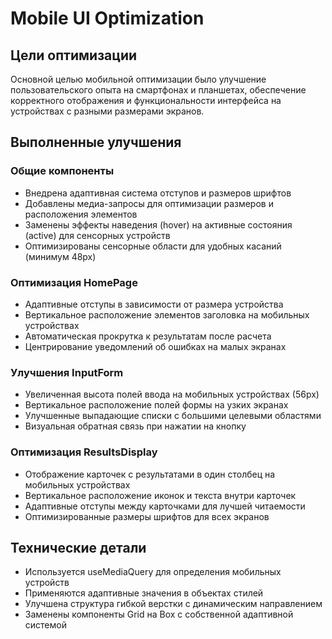 # Mobile UI Optimization
## Цели оптимизации
Основной целью мобильной оптимизации было улучшение пользовательского опыта на смартфонах и планшетах, обеспечение корректного отображения и функциональности интерфейса на устройствах с разными размерами экранов.

## Выполненные улучшения

### Общие компоненты
- Внедрена адаптивная система отступов и размеров шрифтов
- Добавлены медиа-запросы для оптимизации размеров и расположения элементов
- Заменены эффекты наведения (hover) на активные состояния (active) для сенсорных устройств
- Оптимизированы сенсорные области для удобных касаний (минимум 48px)

### Оптимизация HomePage
- Адаптивные отступы в зависимости от размера устройства
- Вертикальное расположение элементов заголовка на мобильных устройствах
- Автоматическая прокрутка к результатам после расчета
- Центрирование уведомлений об ошибках на малых экранах

### Улучшения InputForm
- Увеличенная высота полей ввода на мобильных устройствах (56px)
- Вертикальное расположение полей формы на узких экранах
- Улучшенные выпадающие списки с большими целевыми областями
- Визуальная обратная связь при нажатии на кнопку

### Оптимизация ResultsDisplay
- Отображение карточек с результатами в один столбец на мобильных устройствах
- Вертикальное расположение иконок и текста внутри карточек
- Адаптивные отступы между карточками для лучшей читаемости
- Оптимизированные размеры шрифтов для всех экранов

## Технические детали
- Используется useMediaQuery для определения мобильных устройств
- Применяются адаптивные значения в объектах стилей
- Улучшена структура гибкой верстки с динамическим направлением
- Заменены компоненты Grid на Box с собственной адаптивной системой
